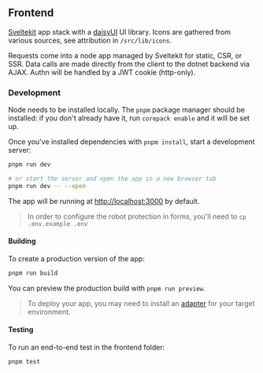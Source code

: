 ## Frontend

[Sveltekit](https://kit.svelte.dev) app stack with a [daisyUI](https://daisyui.com) UI library.  Icons are gathered from various sources, see attribution in `/src/lib/icons`.

Requests come into a node app managed by Sveltekit for static, CSR, or SSR.  Data calls are made directly from the client to the dotnet backend via AJAX.  Authn will be handled by a JWT cookie (http-only).

### Development

Node needs to be installed locally. The `pnpm` package manager should be installed: if you don't already have it, run `corepack enable` and it will be set up.

Once you've installed dependencies with `pnpm install`, start a development server:

```bash
pnpm run dev

# or start the server and open the app in a new browser tab
pnpm run dev -- --open
```

The app will be running at [http://localhost:3000](http://localhost:3000) by default.

> In order to configure the robot protection in forms, you'll need to `cp .env.example .env`

#### Building

To create a production version of the app:

```bash
pnpm run build
```

You can preview the production build with `pnpm run preview`.

> To deploy your app, you may need to install an [adapter](https://kit.svelte.dev/docs/adapters) for your target environment.

#### Testing

To run an end-to-end test in the frontend folder:

```bash
pnpm test
```
